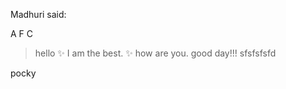 Madhuri said:
 
A
F
C

>hello
>:sparkles: I am the best. :sparkles:
> how are you.
>good day!!!
>sfsfsfsfd

pocky